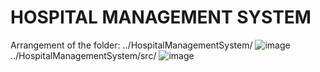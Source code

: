 # HOSPITAL MANAGEMENT SYSTEM
Arrangement of the folder:
../HospitalManagementSystem/
![image](https://github.com/haoo04/HMS/blob/main/folderLocation1.png)
../HospitalManagementSystem/src/
![image](https://github.com/haoo04/HMS/blob/main/folderLocation2.png)
